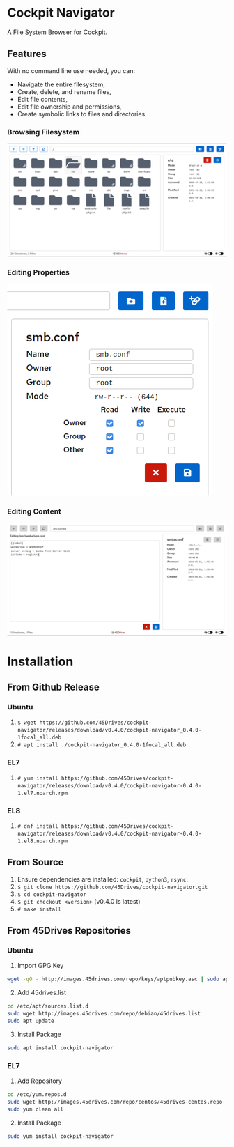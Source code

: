 # Cockpit Navigator
A File System Browser for Cockpit.  

## Features
With no command line use needed, you can:
* Navigate the entire filesystem,
* Create, delete, and rename files,
* Edit file contents,
* Edit file ownership and permissions,
* Create symbolic links to files and directories.

### Browsing Filesystem
![User Interface](doc/ui_root.png)
### Editing Properties
![Edit Preferences](doc/ui_prefs.png)
### Editing Content
![Edit Contents](doc/ui_editor.png)

# Installation
## From Github Release
### Ubuntu
1. `$ wget https://github.com/45Drives/cockpit-navigator/releases/download/v0.4.0/cockpit-navigator_0.4.0-1focal_all.deb`
1. `# apt install ./cockpit-navigator_0.4.0-1focal_all.deb`
### EL7
1. `# yum install https://github.com/45Drives/cockpit-navigator/releases/download/v0.4.0/cockpit-navigator-0.4.0-1.el7.noarch.rpm`
### EL8
1. `# dnf install https://github.com/45Drives/cockpit-navigator/releases/download/v0.4.0/cockpit-navigator-0.4.0-1.el8.noarch.rpm`
## From Source
1. Ensure dependencies are installed: `cockpit`, `python3`, `rsync`.
1. `$ git clone https://github.com/45Drives/cockpit-navigator.git`
1. `$ cd cockpit-navigator`
1. `$ git checkout <version>` (v0.4.0 is latest)
1. `# make install`
## From 45Drives Repositories
### Ubuntu
1. Import GPG Key
```sh
wget -qO - http://images.45drives.com/repo/keys/aptpubkey.asc | sudo apt-key add -
```
2. Add 45drives.list
```sh
cd /etc/apt/sources.list.d
sudo wget http://images.45drives.com/repo/debian/45drives.list
sudo apt update
```
3. Install Package
```sh
sudo apt install cockpit-navigator
```
### EL7
1. Add Repository
```sh
cd /etc/yum.repos.d
sudo wget http://images.45drives.com/repo/centos/45drives-centos.repo
sudo yum clean all
```
2. Install Package
```sh
sudo yum install cockpit-navigator
```
